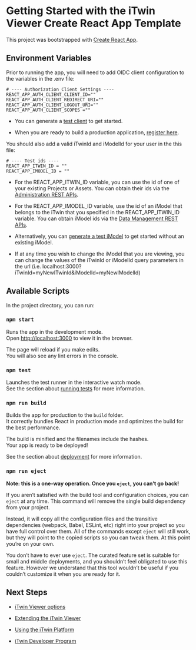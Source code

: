 # Getting Started with the iTwin Viewer Create React App Template

This project was bootstrapped with [Create React App](https://github.com/facebook/create-react-app).

## Environment Variables

Prior to running the app, you will need to add OIDC client configuration to the variables in the .env file:

```
# ---- Authorization Client Settings ----
REACT_APP_AUTH_CLIENT_CLIENT_ID=""
REACT_APP_AUTH_CLIENT_REDIRECT_URI=""
REACT_APP_AUTH_CLIENT_LOGOUT_URI=""
REACT_APP_AUTH_CLIENT_SCOPES =""
```

- You can generate a [test client](https://developer.bentley.com/tutorials/web-application-quick-start/#2-register-an-application) to get started.

- When you are ready to build a production application, [register here](https://developer.bentley.com/register/).

You should also add a valid iTwinId and iModelId for your user in the this file:

```
# ---- Test ids ----
REACT_APP_ITWIN_ID = ""
REACT_APP_IMODEL_ID = ""
```

- For the REACT_APP_ITWIN_ID variable, you can use the id of one of your existing Projects or Assets. You can obtain their ids via the [Administration REST APIs](https://developer.bentley.com/api-groups/administration/api-reference/).

- For the REACT_APP_IMODEL_ID variable, use the id of an iModel that belongs to the iTwin that you specified in the REACT_APP_ITWIN_ID variable. You can obtain iModel ids via the [Data Management REST APIs](https://developer.bentley.com/api-groups/data-management/apis/imodels/operations/get-project-or-asset-imodels/).

- Alternatively, you can [generate a test iModel](https://developer.bentley.com/tutorials/web-application-quick-start/#3-create-an-imodel) to get started without an existing iModel.

- If at any time you wish to change the iModel that you are viewing, you can change the values of the iTwinId or iModelId query parameters in the url (i.e. localhost:3000?iTwinId=myNewITwinId&iModelId=myNewIModelId)

## Available Scripts

In the project directory, you can run:

### `npm start`

Runs the app in the development mode.\
Open [http://localhost:3000](http://localhost:3000) to view it in the browser.

The page will reload if you make edits.\
You will also see any lint errors in the console.

### `npm test`

Launches the test runner in the interactive watch mode.\
See the section about [running tests](https://facebook.github.io/create-react-app/docs/running-tests) for more information.

### `npm run build`

Builds the app for production to the `build` folder.\
It correctly bundles React in production mode and optimizes the build for the best performance.

The build is minified and the filenames include the hashes.\
Your app is ready to be deployed!

See the section about [deployment](https://facebook.github.io/create-react-app/docs/deployment) for more information.

### `npm run eject`

**Note: this is a one-way operation. Once you `eject`, you can’t go back!**

If you aren’t satisfied with the build tool and configuration choices, you can `eject` at any time. This command will remove the single build dependency from your project.

Instead, it will copy all the configuration files and the transitive dependencies (webpack, Babel, ESLint, etc) right into your project so you have full control over them. All of the commands except `eject` will still work, but they will point to the copied scripts so you can tweak them. At this point you’re on your own.

You don’t have to ever use `eject`. The curated feature set is suitable for small and middle deployments, and you shouldn’t feel obligated to use this feature. However we understand that this tool wouldn’t be useful if you couldn’t customize it when you are ready for it.

## Next Steps

- [iTwin Viewer options](https://www.npmjs.com/package/@itwin/web-viewer-react)

- [Extending the iTwin Viewer](https://www.itwinjs.org/learning/tutorials/hello-world-viewer/)

- [Using the iTwin Platform](https://developer.bentley.com/)

- [iTwin Developer Program](https://www.youtube.com/playlist?list=PL6YCKeNfXXd_dXq4u9vtSFfsP3OTVcL8N)
